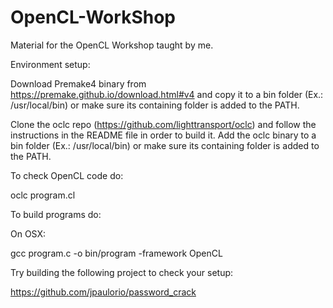 # OpenCL-WorkShop

Material for the OpenCL Workshop taught by me.

Environment setup:

Download Premake4 binary from https://premake.github.io/download.html#v4 and copy it to a bin folder (Ex.: /usr/local/bin) or make sure its containing folder is added to the PATH.

Clone the oclc repo (https://github.com/lighttransport/oclc) and follow the instructions in the README file in order to build it. 
Add the oclc binary to a bin folder (Ex.: /usr/local/bin) or make sure its containing folder is added to the PATH.

To check OpenCL code do:

oclc program.cl

To build programs do:

On OSX:

gcc program.c -o bin/program -framework OpenCL

Try building the following project to check your setup:

https://github.com/jpaulorio/password_crack
